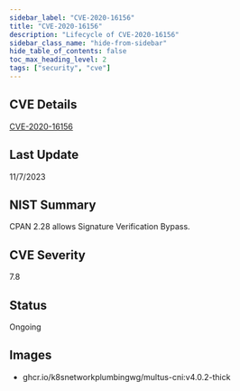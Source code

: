 ```yaml
---
sidebar_label: "CVE-2020-16156"
title: "CVE-2020-16156"
description: "Lifecycle of CVE-2020-16156"
sidebar_class_name: "hide-from-sidebar"
hide_table_of_contents: false
toc_max_heading_level: 2
tags: ["security", "cve"]
---
```


## CVE Details

[CVE-2020-16156](https://nvd.nist.gov/vuln/detail/CVE-2020-16156)

## Last Update

11/7/2023

## NIST Summary

CPAN 2.28 allows Signature Verification Bypass.

## CVE Severity

7.8

## Status

Ongoing

## Images

- ghcr.io/k8snetworkplumbingwg/multus-cni:v4.0.2-thick
